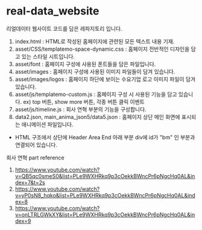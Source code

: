 # real-data_website

리얼데이터 웹사이트 코드를 담은 레파지토리 입니다.

1. index.html : HTML로 작성된 홈페이지에 관련된 모든 텍스트 내용 기재.
2. asset/CSS/templatemo-space-dynamic.css : 홈페이지 전반적인 디자인을 담고 있는 스타일 시트입니다.
3. asset/font : 홈페이지 구성에 사용된 폰트들을 담은 파일입니다.
4. asset/images : 홈페이지 구성에 사용된 이미지 파일들이 담겨 있습니다.
5. asset/images/logos : 홈페이지 하단에 보이는 수요기업 로고 이미지 파일이 담겨있습니다.
6. asset/js/templatemo-custom.js : 홈페이지 구성 시 사용된 기능을 담고 있습니다.
 ex) top 버튼, show more 버튼, 각종 버튼 클릭 이벤트
7. asset/js/timeline.js : 회사 연혁 부분의 기능을 구성합니다.
8. data2.json, main_anima_json5/data5.json : 홈페이지 상단 메인 화면에 표시되는 애니메이션 파일입니다.
  - HTML 구조에서 상단에 Header Area End 아래 부분 div에 id가 "bm" 인 부분과 연결되어 있습니다. 
  
  
  
회사 연혁 part reference
1. https://www.youtube.com/watch?v=QB5qc0smeS0&list=PLe9WXHRkq9p3cOekkBWncPr6pNgcHq0AL&index=7&t=2s
2. https://www.youtube.com/watch?v=yP0sN8_hqko&list=PLe9WXHRkq9p3cOekkBWncPr6pNgcHq0AL&index=8
3. https://www.youtube.com/watch?v=onLTRLGWkXY&list=PLe9WXHRkq9p3cOekkBWncPr6pNgcHq0AL&index=9

